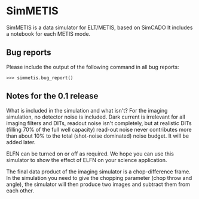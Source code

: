 # SimMETIS
SimMETIS is a data simulator for ELT/METIS, based on SimCADO
It includes a notebook for each METIS mode.

## Bug reports

Please include the output of the following command in all bug reports:

    >>> simmetis.bug_report()

## Notes for the 0.1 release
What is included in the simulation and what isn't?
For the imaging simulation, no detector noise is included. Dark current is irrelevant for all imaging filters and DITs, readout noise isn't completely, but at realistic DITs (filling 70% of the full well capacity) read-out noise never contributes more than about 10% to the total (shot-noise dominated) noise budget. It will be added later.

ELFN can be turned on or off as required. We hope you can use this simulator to show the effect of ELFN on your science application.

The final data product of the imaging simulator is a chop-difference frame. In the simulation you need to give the chopping parameter (chop throw and angle), the simulator will then produce two images and subtract them from each other.
